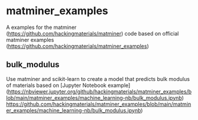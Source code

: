 # matminer_examples

A examples for the matminer (https://github.com/hackingmaterials/matminer) code 
based on official matminer examples (https://github.com/hackingmaterials/matminer_examples)

## bulk_modulus
Use matminer and scikit-learn to create a model that predicts bulk modulus of materials 
based on [Jupyter Notebook example]
(https://nbviewer.jupyter.org/github/hackingmaterials/matminer_examples/blob/main/matminer_examples/machine_learning-nb/bulk_modulus.ipynb)
https://github.com/hackingmaterials/matminer_examples/blob/main/matminer_examples/machine_learning-nb/bulk_modulus.ipynb)
